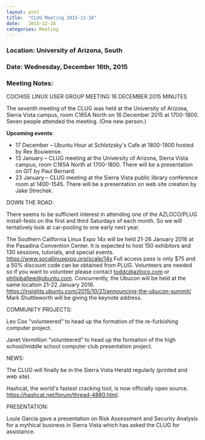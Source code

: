 ```yaml
---
layout: post
title:  "CLUG Meeting 2015-12-16"
date:   2015-12-16
categories: Meeting
---
```

### Location: University of Arizona, South
 
### Date: Wednesday, December 16th, 2015

### Meeting Notes:
COCHISE LINUX USER GROUP MEETING 16 DECEMBER 2015 MINUTES

The seventh meeting of the CLUG was held at the University of Arizona, Sierra Vista campus, room C165A North on 16 December 2015 at 1700-1800. Seven people attended the meeting. (One new person.)

**Upcoming events**:

* 17 December – Ubuntu Hour at Schlotzsky's Cafe at 1800-1900 hosted by Rex Bouwense.
* 13 January – CLUG meeting at the University of Arizona, Sierra Vista campus, room C165A North at 1700-1800. There will be a presentation on GIT by Paul Bernard.
* 23 January – CLUG meeting at the Sierra Vista public library conference room at 1400-1545. There will be a presentation on web site creation by Jake Strechek.

DOWN THE ROAD:

There seems to be sufficient interest in attending one of the AZLOCO/PLUG install-fests on the first and third Saturdays of each month. So we will tentatively look at car-pooling to one early next year.

The Southern California Linux Expo 14x will be held 21-26 January 2016 at the Pasadina Convention Center. It is expected to host 150 exhibitors and 130 sessions, tutorials, and special events. https://www.socallinuxexpo.org/scale/14x Full access pass is only $75 and a 50% discount code can be obtained from PLUG. Volunteers are needed so if you want to volunteer please contact toddc@azloco.com or philipballew@ubuntu.com.
Concurrently, the Ubucon will be held at the same location 21-22 January 2016. https://insights.ubuntu.com/2015/10/21/announcing-the-ubucon-summit/ Mark Shuttleworth will be giving the keynote address.

COMMUNITY PROJECTS:

Leo Cox “volunteered” to head up the formation of the re-furbishing computer project.

Janet Vermillion “volunteered” to head up the formation of the high school/middle school computer club presentation project.

NEWS:

The CLUG will finally be in the Sierra Vista Herald regularly (printed and web site).

Hashcat, the world's fastest cracking tool, is now officially open source. https://hashcat.net/forum/thread-4880.html.

PRESENTATION:

Louie Garcia gave a presentation on Risk Assessment and Security Analysis for a mythical business in Sierra Vista which has asked the CLUG for assistance.
